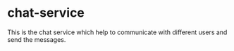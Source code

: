 # chat-service
This is the chat service which help to communicate with different users and send the messages.
